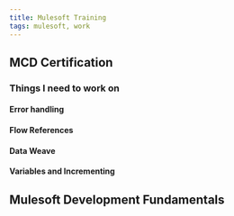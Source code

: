 ```yaml
---
title: Mulesoft Training
tags: mulesoft, work
---
```


## MCD Certification
### Things I need to work on
#### Error handling
#### Flow References
#### Data Weave
#### Variables and Incrementing
## Mulesoft Development Fundamentals
###
